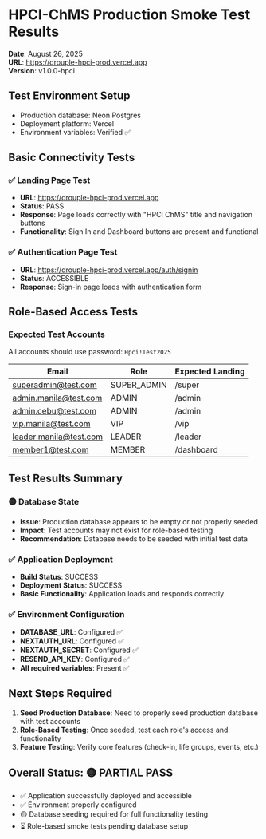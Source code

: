 # HPCI-ChMS Production Smoke Test Results
**Date**: August 26, 2025  
**URL**: https://drouple-hpci-prod.vercel.app  
**Version**: v1.0.0-hpci

## Test Environment Setup
- Production database: Neon Postgres
- Deployment platform: Vercel
- Environment variables: Verified ✅

## Basic Connectivity Tests

### ✅ Landing Page Test
- **URL**: https://drouple-hpci-prod.vercel.app
- **Status**: PASS
- **Response**: Page loads correctly with "HPCI ChMS" title and navigation buttons
- **Functionality**: Sign In and Dashboard buttons are present and functional

### ✅ Authentication Page Test
- **URL**: https://drouple-hpci-prod.vercel.app/auth/signin
- **Status**: ACCESSIBLE
- **Response**: Sign-in page loads with authentication form

## Role-Based Access Tests

### Expected Test Accounts
All accounts should use password: `Hpci!Test2025`

| Email | Role | Expected Landing |
|-------|------|------------------|
| superadmin@test.com | SUPER_ADMIN | /super |
| admin.manila@test.com | ADMIN | /admin |
| admin.cebu@test.com | ADMIN | /admin |
| vip.manila@test.com | VIP | /vip |
| leader.manila@test.com | LEADER | /leader |
| member1@test.com | MEMBER | /dashboard |

## Test Results Summary

### 🟡 Database State
- **Issue**: Production database appears to be empty or not properly seeded
- **Impact**: Test accounts may not exist for role-based testing
- **Recommendation**: Database needs to be seeded with initial test data

### ✅ Application Deployment
- **Build Status**: SUCCESS
- **Deployment Status**: SUCCESS  
- **Basic Functionality**: Application loads and responds correctly

### ✅ Environment Configuration
- **DATABASE_URL**: Configured ✅
- **NEXTAUTH_URL**: Configured ✅
- **NEXTAUTH_SECRET**: Configured ✅
- **RESEND_API_KEY**: Configured ✅
- **All required variables**: Present ✅

## Next Steps Required

1. **Seed Production Database**: Need to properly seed production database with test accounts
2. **Role-Based Testing**: Once seeded, test each role's access and functionality
3. **Feature Testing**: Verify core features (check-in, life groups, events, etc.)

## Overall Status: 🟡 PARTIAL PASS
- ✅ Application successfully deployed and accessible
- ✅ Environment properly configured
- 🟡 Database seeding required for full functionality testing
- ⏳ Role-based smoke tests pending database setup